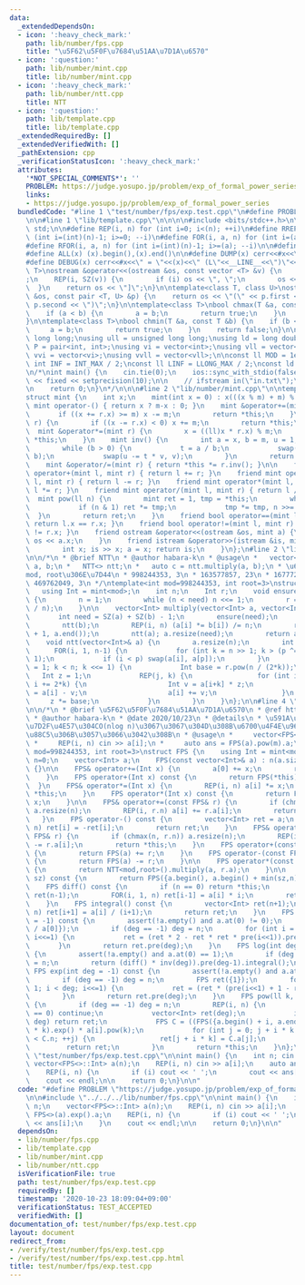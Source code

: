 ```yaml
---
data:
  _extendedDependsOn:
  - icon: ':heavy_check_mark:'
    path: lib/number/fps.cpp
    title: "\u5F62\u5F0F\u7684\u51AA\u7D1A\u6570"
  - icon: ':question:'
    path: lib/number/mint.cpp
    title: lib/number/mint.cpp
  - icon: ':heavy_check_mark:'
    path: lib/number/ntt.cpp
    title: NTT
  - icon: ':question:'
    path: lib/template.cpp
    title: lib/template.cpp
  _extendedRequiredBy: []
  _extendedVerifiedWith: []
  _pathExtension: cpp
  _verificationStatusIcon: ':heavy_check_mark:'
  attributes:
    '*NOT_SPECIAL_COMMENTS*': ''
    PROBLEM: https://judge.yosupo.jp/problem/exp_of_formal_power_series
    links:
    - https://judge.yosupo.jp/problem/exp_of_formal_power_series
  bundledCode: "#line 1 \"test/number/fps/exp.test.cpp\"\n#define PROBLEM \"https://judge.yosupo.jp/problem/exp_of_formal_power_series\"\
    \n\n#line 1 \"lib/template.cpp\"\n\n\n\n#include <bits/stdc++.h>\n\nusing namespace\
    \ std;\n\n#define REP(i, n) for (int i=0; i<(n); ++i)\n#define RREP(i, n) for\
    \ (int i=(int)(n)-1; i>=0; --i)\n#define FOR(i, a, n) for (int i=(a); i<(n); ++i)\n\
    #define RFOR(i, a, n) for (int i=(int)(n)-1; i>=(a); --i)\n\n#define SZ(x) ((int)(x).size())\n\
    #define ALL(x) (x).begin(),(x).end()\n\n#define DUMP(x) cerr<<#x<<\" = \"<<(x)<<endl\n\
    #define DEBUG(x) cerr<<#x<<\" = \"<<(x)<<\" (L\"<<__LINE__<<\")\"<<endl;\n\ntemplate<class\
    \ T>\nostream &operator<<(ostream &os, const vector <T> &v) {\n    os << \"[\"\
    ;\n    REP(i, SZ(v)) {\n        if (i) os << \", \";\n        os << v[i];\n  \
    \  }\n    return os << \"]\";\n}\n\ntemplate<class T, class U>\nostream &operator<<(ostream\
    \ &os, const pair <T, U> &p) {\n    return os << \"(\" << p.first << \" \" <<\
    \ p.second << \")\";\n}\n\ntemplate<class T>\nbool chmax(T &a, const T &b) {\n\
    \    if (a < b) {\n        a = b;\n        return true;\n    }\n    return false;\n\
    }\n\ntemplate<class T>\nbool chmin(T &a, const T &b) {\n    if (b < a) {\n   \
    \     a = b;\n        return true;\n    }\n    return false;\n}\n\nusing ll =\
    \ long long;\nusing ull = unsigned long long;\nusing ld = long double;\nusing\
    \ P = pair<int, int>;\nusing vi = vector<int>;\nusing vll = vector<ll>;\nusing\
    \ vvi = vector<vi>;\nusing vvll = vector<vll>;\n\nconst ll MOD = 1e9 + 7;\nconst\
    \ int INF = INT_MAX / 2;\nconst ll LINF = LLONG_MAX / 2;\nconst ld eps = 1e-9;\n\
    \n/*\nint main() {\n    cin.tie(0);\n    ios::sync_with_stdio(false);\n    cout\
    \ << fixed << setprecision(10);\n\n    // ifstream in(\"in.txt\");\n    // cin.rdbuf(in.rdbuf());\n\
    \n    return 0;\n}\n*/\n\n\n#line 2 \"lib/number/mint.cpp\"\n\ntemplate<int m>\n\
    struct mint {\n    int x;\n    mint(int x = 0) : x(((x % m) + m) % m) {}\n   \
    \ mint operator-() { return x ? m-x : 0; }\n    mint &operator+=(mint r) {\n \
    \       if ((x += r.x) >= m) x -= m;\n        return *this;\n    }\n    mint &operator-=(mint\
    \ r) {\n        if ((x -= r.x) < 0) x += m;\n        return *this;\n    }\n  \
    \  mint &operator*=(mint r) {\n        x = ((ll)x * r.x) % m;\n        return\
    \ *this;\n    }\n    mint inv() {\n        int a = x, b = m, u = 1, v = 0, t;\n\
    \        while (b > 0) {\n            t = a / b;\n            swap(a -= t * b,\
    \ b);\n            swap(u -= t * v, v);\n        }\n        return u;\n    }\n\
    \    mint &operator/=(mint r) { return *this *= r.inv(); }\n\n    friend mint\
    \ operator+(mint l, mint r) { return l += r; }\n    friend mint operator-(mint\
    \ l, mint r) { return l -= r; }\n    friend mint operator*(mint l, mint r) { return\
    \ l *= r; }\n    friend mint operator/(mint l, mint r) { return l /= r; }\n  \
    \  mint pow(ll n) {\n        mint ret = 1, tmp = *this;\n        while (n) {\n\
    \            if (n & 1) ret *= tmp;\n            tmp *= tmp, n >>= 1;\n      \
    \  }\n        return ret;\n    }\n    friend bool operator==(mint l, mint r) {\
    \ return l.x == r.x; }\n    friend bool operator!=(mint l, mint r) { return l.x\
    \ != r.x; }\n    friend ostream &operator<<(ostream &os, mint a) {\n        return\
    \ os << a.x;\n    }\n    friend istream &operator>>(istream &is, mint& a) {\n\
    \        int x; is >> x; a = x; return is;\n    }\n};\n#line 2 \"lib/number/ntt.cpp\"\
    \n\n/*\n * @brief NTT\n * @author habara-k\n * @usage\n *   vector<NTT<>::Int>\
    \ a, b;\n *   NTT<> ntt;\n *   auto c = ntt.multiply(a, b);\n * \u6709\u540D\u306A\
    mod, root\u306E\u7D44\n * 998244353, 3\n * 163577857, 23\n * 167772161, 3\n *\
    \ 469762049, 3\n */\ntemplate<int mod=998244353, int root=3>\nstruct NTT {\n \
    \   using Int = mint<mod>;\n    int n;\n    Int r;\n    void ensure(int need)\
    \ {\n        n = 1;\n        while (n < need) n <<= 1;\n        r = Int{root}.pow((mod-1)\
    \ / n);\n    }\n\n    vector<Int> multiply(vector<Int> a, vector<Int> b) {\n \
    \       int need = SZ(a) + SZ(b) - 1;\n        ensure(need);\n        ntt(a);\n\
    \        ntt(b);\n        REP(i, n) (a[i] *= b[i]) /= n;\n        reverse(a.begin()\
    \ + 1, a.end());\n        ntt(a); a.resize(need);\n        return a;\n    }\n\n\
    \    void ntt(vector<Int>& a) {\n        a.resize(n);\n        int p = 0;\n  \
    \      FOR(i, 1, n-1) {\n            for (int k = n >> 1; k > (p ^= k); k >>=\
    \ 1);\n            if (i < p) swap(a[i], a[p]);\n        }\n        for (int k\
    \ = 1; k < n; k <<= 1) {\n            Int base = r.pow(n / (2*k));\n         \
    \   Int z = 1;\n            REP(j, k) {\n                for (int i = j; i < n;\
    \ i += 2*k) {\n                    Int v = a[i+k] * z;\n                    a[i+k]\
    \ = a[i] - v;\n                    a[i] += v;\n                }\n           \
    \     z *= base;\n            }\n        }\n    }\n};\n\n#line 4 \"lib/number/fps.cpp\"\
    \n\n/*\n * @brief \u5F62\u5F0F\u7684\u51AA\u7D1A\u6570\n * @ref https://ei1333.github.io/luzhiled/snippets/math/formal-power-series.html\n\
    \ * @author habara-k\n * @date 2020/10/23\n * @details\n * \u591A\u9805\u5F0F\u306E\
    \u7D2F\u4E57\u304CO(nlog n)\u3067\u3067\u304D\u308B\u6700\u4F4E\u9650\u306E\u5B9F\
    \u88C5\u306B\u3057\u3066\u3042\u308B\n * @usage\n *     vector<FPS<>::Int> a(n);\n\
    \ *     REP(i, n) cin >> a[i];\n *     auto ans = FPS(a).pow(m).a;\n */\ntemplate<int\
    \ mod=998244353, int root=3>\nstruct FPS {\n    using Int = mint<mod>;\n    int\
    \ n=0;\n    vector<Int> a;\n    FPS(const vector<Int>& a) : n(a.size()), a(a)\
    \ {}\n\n    FPS& operator+=(Int x) {\n        a[0] += x;\n        return *this;\n\
    \    }\n    FPS operator+(Int x) const {\n        return FPS(*this) += x;\n  \
    \  }\n    FPS& operator*=(Int x) {\n        REP(i, n) a[i] *= x;\n        return\
    \ *this;\n    }\n    FPS operator*(Int x) const {\n        return FPS(*this) *=\
    \ x;\n    }\n\n    FPS& operator+=(const FPS& r) {\n        if (chmax(n, r.n))\
    \ a.resize(n);\n        REP(i, r.n) a[i] += r.a[i];\n        return *this;\n \
    \   }\n    FPS operator-() const {\n        vector<Int> ret = a;\n        REP(i,\
    \ n) ret[i] = -ret[i];\n        return ret;\n    }\n    FPS& operator-=(const\
    \ FPS& r) {\n        if (chmax(n, r.n)) a.resize(n);\n        REP(i, r.n) a[i]\
    \ -= r.a[i];\n        return *this;\n    }\n    FPS operator+(const FPS& r) const\
    \ {\n        return FPS(a) += r;\n    }\n    FPS operator-(const FPS& r) const\
    \ {\n        return FPS(a) -= r;\n    }\n\n    FPS operator*(const FPS& r) const\
    \ {\n        return NTT<mod,root>().multiply(a, r.a);\n    }\n\n    FPS pre(int\
    \ sz) const {\n        return FPS({a.begin(), a.begin() + min(sz,n)});\n    }\n\
    \    FPS diff() const {\n        if (n == 0) return *this;\n        vector<Int>\
    \ ret(n-1);\n        FOR(i, 1, n) ret[i-1] = a[i] * i;\n        return ret;\n\
    \    }\n    FPS integral() const {\n        vector<Int> ret(n+1);\n        REP(i,\
    \ n) ret[i+1] = a[i] / (i+1);\n        return ret;\n    }\n    FPS inv(int deg\
    \ = -1) const {\n        assert(!a.empty() and a.at(0) != 0);\n        FPS ret({1\
    \ / a[0]});\n        if (deg == -1) deg = n;\n        for (int i = 1; i < deg;\
    \ i<<=1) {\n            ret = (ret * 2 - ret * ret * pre(i<<1)).pre(i<<1);\n \
    \       }\n        return ret.pre(deg);\n    }\n    FPS log(int deg = -1) const\
    \ {\n        assert(!a.empty() and a.at(0) == 1);\n        if (deg == -1) deg\
    \ = n;\n        return (diff() * inv(deg)).pre(deg-1).integral();\n    }\n   \
    \ FPS exp(int deg = -1) const {\n        assert(!a.empty() and a.at(0) == 0);\n\
    \        if (deg == -1) deg = n;\n        FPS ret({1});\n        for (int i =\
    \ 1; i < deg; i<<=1) {\n            ret = (ret * (pre(i<<1) + 1 - ret.log(i<<1))).pre(i<<1);\n\
    \        }\n        return ret.pre(deg);\n    }\n    FPS pow(ll k, int deg = -1)\
    \ {\n        if (deg == -1) deg = n;\n        REP(i, n) {\n            if (a[i]\
    \ == 0) continue;\n            vector<Int> ret(deg);\n            if (i * k >=\
    \ deg) return ret;\n            FPS C = ((FPS({a.begin() + i, a.end()}) * a[i].inv()).log()\
    \ * k).exp() * a[i].pow(k);\n            for (int j = 0; j + i * k < deg and j\
    \ < C.n; ++j) {\n                ret[j + i * k] = C.a[j];\n            }\n   \
    \         return ret;\n        }\n        return *this;\n    }\n};\n\n#line 4\
    \ \"test/number/fps/exp.test.cpp\"\n\nint main() {\n    int n; cin >> n;\n   \
    \ vector<FPS<>::Int> a(n);\n    REP(i, n) cin >> a[i];\n    auto ans = FPS<>(a).exp().a;\n\
    \    REP(i, n) {\n        if (i) cout << ' ';\n        cout << ans[i];\n    }\n\
    \    cout << endl;\n\n    return 0;\n}\n\n"
  code: "#define PROBLEM \"https://judge.yosupo.jp/problem/exp_of_formal_power_series\"\
    \n\n#include \"../../../lib/number/fps.cpp\"\n\nint main() {\n    int n; cin >>\
    \ n;\n    vector<FPS<>::Int> a(n);\n    REP(i, n) cin >> a[i];\n    auto ans =\
    \ FPS<>(a).exp().a;\n    REP(i, n) {\n        if (i) cout << ' ';\n        cout\
    \ << ans[i];\n    }\n    cout << endl;\n\n    return 0;\n}\n\n"
  dependsOn:
  - lib/number/fps.cpp
  - lib/template.cpp
  - lib/number/mint.cpp
  - lib/number/ntt.cpp
  isVerificationFile: true
  path: test/number/fps/exp.test.cpp
  requiredBy: []
  timestamp: '2020-10-23 18:09:04+09:00'
  verificationStatus: TEST_ACCEPTED
  verifiedWith: []
documentation_of: test/number/fps/exp.test.cpp
layout: document
redirect_from:
- /verify/test/number/fps/exp.test.cpp
- /verify/test/number/fps/exp.test.cpp.html
title: test/number/fps/exp.test.cpp
---
```

